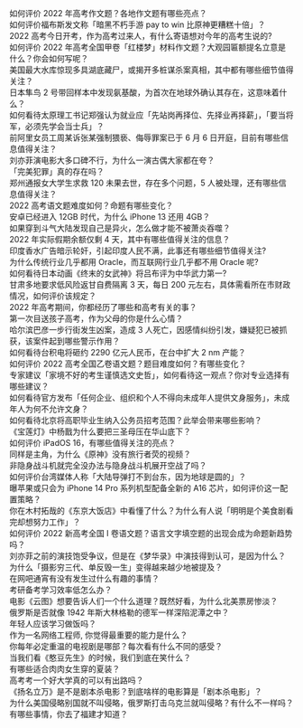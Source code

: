 如何评价 2022 年高考作文题？各地作文题有哪些亮点？  
如何评价福布斯发文称「暗黑不朽手游 pay to win 比原神更糟糕十倍」？  
2022 高考今日开考，作为高考过来人，有什么寄语想对今年的高考生说的?  
如何评价 2022 年高考全国甲卷「红楼梦」材料作文题？大观园匾额提名立意是什么？你会如何写呢？  
美国最大水库惊现多具湖底藏尸，或揭开多桩谋杀案真相，其中都有哪些细节值得关注？  
日本隼鸟 2 号带回样本中发现氨基酸，为首次在地球外确认其存在，这意味着什么？  
如何看待太原理工书记郑强认为就业应「先站岗再择位、先择业再择薪」，「要当将军，必须先学会当士兵」？  
前阿里女员工周某诉张某强制猥亵、侮辱罪案已于 6 月 6 日开庭，目前有哪些信息值得关注？  
刘亦菲演电影大多口碑不行，为什么一演古偶大家都在夸？  
「完美犯罪」真的存在吗？  
郑州通报女大学生求救 120 未果去世，存在多个问题，5 人被处理，还有哪些信息值得关注？  
2022 高考语文题难度如何？命题有哪些变化？  
安卓已经进入 12GB 时代，为什么 iPhone 13 还用 4GB？  
如果穿到斗气大陆发现自己是异火，怎么做才能不被萧炎吞噬？  
2022 年实际假期余额仅剩 4 天，其中有哪些值得关注的信息？  
印度香水广告暗示轮奸，引起印度人民不满，此事还有哪些细节值得关注?  
为什么传统行业几乎都用 Oracle，而互联网行业几乎都不用 Oracle 呢?  
如何看待日本动画《终末的女武神》将吕布评为中华武力第一?  
甘肃多地要求低风险返甘自费隔离 3 天，每日 200 元左右，具体需看所在市财政情况，如何评价该规定？  
2022 年高考期间，你都经历了哪些和高考有关的事？  
第一次目送孩子高考，作为父母的你是什么心情？  
哈尔滨巴彦一步行街发生凶案，造成 3 人死亡，因感情纠纷引发，嫌疑犯已被抓获，该案件起到哪些警示作用？  
如何看待台积电将砸约 2290 亿元人民币，在台中扩大 2 nm 产能？  
如何评价 2022 高考全国乙卷语文题？题目难度如何？有哪些变化？  
专家建议「家境不好的考生谨慎选文史哲」，如何看待这一观点？你对专业选择有哪些建议？  
如何看待官方发布「任何企业、组织和个人不得向未成年人提供文身服务」，未成年人为何不允许文身？  
如何看待北京将高职毕业生纳入公务员招考范围？此举会带来哪些影响？  
《宝莲灯》中杨戬为什么要把三圣母压在华山底下？  
如何评价 iPadOS 16，有哪些值得关注的亮点？  
同样是主角，为什么《原神》没有旅行者荧的视频？  
非隐身战斗机就完全没办法与隐身战斗机展开空战了吗？  
如何评价台湾媒体人称「大陆导弹打不到台东，因为地球是圆的」？  
曝苹果或只会为 iPhone 14 Pro 系列机型配备全新的 A16 芯片，如何评价这一配置策略？  
你在木村拓哉的《东京大饭店》中看懂了什么？为什么有人说「明明是个美食剧看完却想努力工作」？  
如何评价 2022 新高考全国 Ⅰ 卷语文题？语言文字填空题的出现会成为命题新趋势吗？  
刘亦菲之前的演技饱受争议，但是在《梦华录》中演技得到认可，是因为什么？  
为什么「摄影穷三代、单反毁一生」变得越来越少地被提及？  
在网吧通宵有没有发生过什么有趣的事情？  
考研备考学习效率低怎么办？  
电影《云图》想要告诉人们一个什么道理？既然好看，为什么北美票房惨淡？  
俄罗斯是否就像 1942 年斯大林格勒的德军一样深陷泥潭之中？  
年轻人应该学习做饭吗？  
作为一名网络工程师, 你觉得最重要的能力是什么？  
你每年必定重温的电视剧是哪部？每次看有什么不同的感受？  
当我们看《憨豆先生》的时候，我们到底在笑什么？  
有哪些适合肉肉女生穿的夏装？  
高考考一个好大学真的可以有出路吗？  
《扬名立万》是不是剧本杀电影？到底啥样的电影算是「剧本杀电影」？  
为什么美国侵略别国就不叫侵略，俄罗斯打击乌克兰就叫侵略？有什么不一样吗？  
有哪些事情，你去了福建才知道？  
